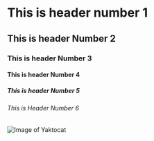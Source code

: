 # This is header number 1
## This is header Number 2
### This is header Number 3
#### This is header Number 4
##### This is header Number 5
###### This is Header Number 6
![Image of Yaktocat](https://images.unsplash.com/photo-1575936123452-b67c3203c357?w=600&auto=format&fit=crop&q=60&ixlib=rb-4.1.0&ixid=M3wxMjA3fDB8MHxzZWFyY2h8Mnx8aW1hZ2V8ZW58MHx8MHx8fDA%3D)

